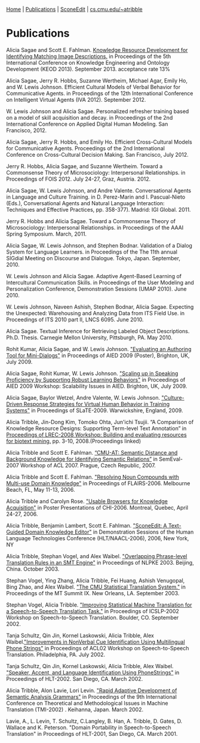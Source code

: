 [Home](http://asagae.github.io) | [Publications](https://asagae.github.io/publications)  | [SconeEdit](https://asagae.github.io/sedit) | [cs.cmu.edu/~atribble](http://cs.cmu.edu/~atribble)

# Publications

Alicia Sagae and Scott E. Fahlman. [Knowledge Resource Development for Identifying Matching Image Descriptions.](https://asagae.github.io/publications/Sagae_IC3K2013_CameraReady.pdf) in Proceedings of the 5th International Conference on Knowledge Engineering and Ontology Development (KEOD 2013). September 2013. acceptance rate 13%

Alicia Sagae, Jerry R. Hobbs, Suzanne Wertheim, Michael Agar, Emily Ho, and W. Lewis Johnson. Efficient Cultural Models of Verbal Behavior for Communicative Agents. in Proceedings of the 12th International Conference on Intelligent Virtual Agents (IVA 2012). September 2012.

W. Lewis Johnson and Alicia Sagae. Personalized refresher training based on a model of skill acquisition and decay. in Proceedings of the 2nd International Conference on Applied Digital Human Modeling. San Francisco, 2012.

Alicia Sagae, Jerry R. Hobbs, and Emily Ho. Efficient Cross-Cultural Models for Communicative Agents. Proceedings of the 2nd International Conference on Cross-Cultural Decision Making. San Francisco, July 2012.

Jerry R. Hobbs, Alicia Sagae, and Suzanne Wertheim. Toward a Commonsense Theory of Microsociology: Interpersonal Relationships. in Proceedings of FOIS 2012. July 24-27, Graz, Austria. 2012.

Alicia Sagae, W. Lewis Johnson, and Andre Valente. Conversational Agents in Language and Culture Training. in D. Perez-Marin and I. Pascual-Nieto (Eds.), Conversational Agents and Natural Language Interaction: Techniques and Effective Practices, pp. 358-377). Madrid: IGI Global. 2011.

Jerry R. Hobbs and Alicia Sagae. Toward a Commonsense Theory of Microsociology: Interpersonal Relationships. in Proceedings of the AAAI Spring Symposium. March, 2011.

Alicia Sagae, W. Lewis Johnson, and Stephen Bodnar. Validation of a Dialog System for Language Learners. in Proceedings of the The 11th annual SIGdial Meeting on Discourse and Dialogue. Tokyo, Japan. September, 2010.

W. Lewis Johnson and Alicia Sagae. Adaptive Agent-Based Learning of Intercultural Communication Skills. in Proceedings of the User Modeling and Personalization Conference, Demonstration Sessions (UMAP 2010). June 2010.

W. Lewis Johnson, Naveen Ashish, Stephen Bodnar, Alicia Sagae. Expecting the Unexpected: Warehousing and Analyzing Data from ITS Field Use. in Proceedings of ITS 2010 part II, LNCS 6095. June 2010.

Alicia Sagae. Textual Inference for Retrieving Labeled Object Descriptions. Ph.D. Thesis. Carnegie Mellon University, Pittsburgh, PA. May 2010.

Rohit Kumar, Alicia Sagae, and W. Lewis Johnson. ["Evaluating an Authoring Tool for Mini-Dialogs"](https://asagae.github.io/publications/aied09-minidialog-eval-poster.pdf) in Proceedings of AIED 2009 (Poster), Brighton, UK, July 2009.

Alicia Sagae, Rohit Kumar, W. Lewis Johnson. ["Scaling up in Speaking Proficiency by Supporting Robust Learning Behaviors"](https://asagae.github.io/publications/aied09-scalability-POSTReview.pdf) in Proceedings of AIED 2009 Workshop: Scalability Issues in AIED. Brighton, UK, July 2009.

Alicia Sagae, Baylor Wetzel, Andre Valente, W. Lewis Johnson. ["Culture-Driven Response Strategies for Virtual Human Behavior in Training Systems"](https://asagae.github.io/publications/Slate2009-response.pdf) in Proceedings of SLaTE-2009. Warwickshire, England, 2009.

Alicia Tribble, Jin-Dong Kim, Tomoko Ohta, Jun'ichi Tsujii. “A Comparison of Knowledge Resource Designs: Supporting Term-level Text Annotation” in [Proceedings of LREC-2008 Workshop: Building and evaluating resources for biotext mining.](https://asagae.github.io/publications/2008_W4_Proceedings.pdf) pp. 3-10, 2008.(Proceedings linked)

Alicia Tribble and Scott E. Fahlman. [“CMU-AT: Semantic Distance and Background Knowledge for Identifying Semantic Relations”](https://asagae.github.io/publications/Tribble-SemEval-Task4-post-review.pdf) in SemEval-2007 Workshop of ACL 2007. Prague, Czech Republic, 2007.

Alicia Tribble and Scott E. Fahlman. ["Resolving Noun Compounds with Multi-use Domain Knowledge"](https://asagae.github.io/publications/Tribble-Fahlman.FLAIRS.final.pdf) in Proceedings of FLAIRS-2006. Melbourne Beach, FL, May 11-13, 2006.

Alicia Tribble and Carolyn Rose. ["Usable Browsers for Knowledge Acquisition"](https://asagae.github.io/publications/CHI2006-tribble.pdf) in Poster Presentations of CHI-2006. Montreal, Quebec, April 24-27, 2006.

Alicia Tribble, Benjamin Lambert, Scott E. Fahlman. ["SconeEdit: A Text-Guided Domain Knowledge Editor"](https://asagae.github.io/publications/Tribble-HLT-Demo-Abstract.pdf) in Demonstration Sessions of the Human Language Technologies Conference (HLT/NAACL-2006), 2006, New York, NY

Alicia Tribble, Stephan Vogel, and Alex Waibel. ["Overlapping Phrase-level Translation Rules in an SMT Engine"](https://asagae.github.io/publications/NLPKE2003-overlapping.pdf) in Proceedings of NLPKE 2003. Beijing, China. October 2003.

Stephan Vogel, Ying Zhang, Alicia Tribble, Fei Huang, Ashish Venugopal, Bing Zhao, and Alex Waibel. ["The CMU Statistical Translation System."](https://asagae.github.io/publications/StephanVogel_MTSummitIX.pdf) in Proceedings of the MT Summit IX. New Orleans, LA. September 2003.

Stephan Vogel, Alicia Tribble. ["Improving Statistical Machine Translation for a Speech-to-Speech Translation Task."](https://asagae.github.io/publications/ICSLP2002_i02_1901.pdf) in Proceedings of ICSLP-2002 Workshop on Speech-to-Speech Translation. Boulder, CO. September 2002.

Tanja Schultz, Qin Jin, Kornel Laskowski, Alicia Tribble, Alex Waibel.["Improvements in NonVerbal Cue Identification Using Multilingual Phone Strings"](https://asagae.github.io/publications/ACL2002-phonestrings-W02-0714.pdf) in Proceedings of ACL02 Workshop on Speech-to-Speech Translation. Philadelphia, PA. July 2002.

Tanja Schultz, Qin Jin, Kornel Laskowski, Alicia Tribble, Alex Waibel. ["Speaker, Accent, and Language Identification Using PhoneStrings"](https://asagae.github.io/publications/HLT2002_phonestrings.pdf) in Proceedings of HLT-2002. San Diego, CA. March 2002.

Alicia Tribble, Alon Lavie, Lori Levin. ["Rapid Adaptive Development of Semantic Analysis Grammars"](https://asagae.github.io/publications/Rapid_Adaptive_Development_of_Semantic_A.pdf) in Proceedings of the 9th International Conference on Theoretical and Methodological Issues in Machine Translation (TMI-2002) . Keihanna, Japan. March 2002.

Lavie, A., L. Levin, T. Schultz, C.Langley, B. Han, A. Tribble, D. Gates, D. Wallace and K. Peterson. "Domain Portability in Speech-to-Speech Translation" in Proceedings of HLT-2001, San Diego, CA. March 2001.
